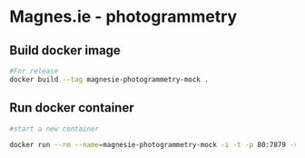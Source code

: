 # Magnes.ie - photogrammetry

## Build docker image
```sh
#For release
docker build --tag magnesie-photogrammetry-mock .
```

## Run docker container
```sh
#start a new container

docker run --rm --name=magnesie-photogrammetry-mock -i -t -p 80:7879 -v $(pwd)/ref:/res magnesie-photogrammetry-mock
```
